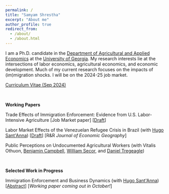 ```yaml
---
permalink: /
title: "Samyam Shrestha"
excerpt: "About me"
author_profile: true
redirect_from: 
  - /about/
  - /about.html
---
```


I am a Ph.D. candidate in the [Department of Agricultural and Applied Economics](https://agecon.uga.edu/) at the [University of Georgia](https://uga.edu). My research interests lie at the intersections of labor economics, agricultural economics, and economic development. Much of my current research focuses on the impacts of (im)migration shocks. I will be on the 2024-25 job market.

[Curriculum Vitae (Sep 2024)](https://shsamyam.github.io/files/CV_Sep_14_2024.pdf)

<p>&nbsp;</p>

**Working Papers**

Trade Effects of Immigration Enforcement: Evidence from U.S. Labor-Intensive Agriculture [Job Market paper] [[Draft](https://shsamyam.org/files/JMP.pdf)]

Labor Market Effects of the Venezuelan Refugee Crisis in Brazil (with [Hugo Sant'Anna](https://hsantanna.org/)) [[Draft](https://arxiv.org/pdf/2302.04201)] [R&R _Journal of Economic Geography_]

Public Perceptions on Undocumented Agricultural Workers (with Vitalis Othuon, [Benjamin Campbell](https://agecon.uga.edu/people/faculty/benjamin-campbell.html), [William Secor](https://agecon.uga.edu/people/faculty/will-secor.html), and [Daniel Tregeagle](https://cals.ncsu.edu/agricultural-and-resource-economics/people/daniel-tregeagle/))

<p>&nbsp;</p>

**Selected Work in Progress**

Immigration Enforcement and Business Dynamics (with [Hugo Sant'Anna](https://hsantanna.org/)) [[Abstract](https://shsamyam.org/files/SC_Abstract.pdf)] [_Working paper coming out in October!_]
